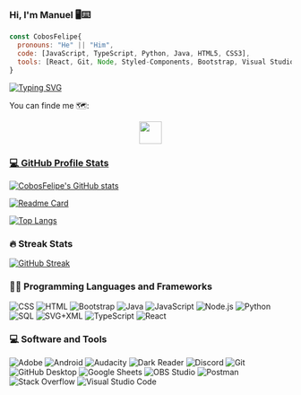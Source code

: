 ### Hi, I'm Manuel 🖥️⌨️

```js
const CobosFelipe{
  pronouns: "He" || "Him",
  code: [JavaScript, TypeScript, Python, Java, HTML5, CSS3],
  tools: [React, Git, Node, Styled-Components, Bootstrap, Visual Studio Code],
}
```

[![Typing SVG](https://readme-typing-svg.demolab.com?font=Fira+Code&pause=1000&color=4A8ED5&center=true&random=false&width=435&lines=Full+Stack+Web+Developer;Always+learning+new+things;%2B2+Years+coding+experience)](https://git.io/typing-svg)

You can finde me 🗺️:
<p align="center">
<a href="https://www.linkedin.com/in/manuel-cobos-developer"><img src="https://img.shields.io/badge/linkedin-%230077B5.svg?style=for-the-badge&logo=linkedin&logoColor=white" height="40" />
</p>

<h3>💻 GitHub Profile Stats</h3>
  
[![CobosFelipe's GitHub stats](https://github-readme-stats.vercel.app/api?username=cobosfelipe&hide=stars,issues&show=prs_merged_percentage&show_icons=true&theme=github_dark)](https://github.com/cobosfelipe/github-readme-stats)

[![Readme Card](https://github-readme-stats.vercel.app/api/pin/?username=cobosfelipe&repo=Yum-Yum-Website&theme=github_dark)](https://github.com/cobosfelipe/github-readme-stats)

[![Top Langs](https://github-readme-stats.vercel.app/api/top-langs/?username=cobosfelipe&layout=compact&theme=github_dark)](https://github.com/cobosfelipe/github-readme-stats)

<h3>🔥 Streak Stats</h3>

[![GitHub Streak](https://streak-stats.demolab.com/?user=cobosfelipe&theme=github-dark-blue)](https://git.io/streak-stats)

<h3>👨‍💻 Programming Languages and Frameworks</h3>

<p>
    <img alt="CSS" src="https://img.shields.io/badge/CSS-1572B6.svg?logo=css3&logoColor=white">
    <img alt="HTML" src="https://img.shields.io/badge/HTML-E34F26.svg?logo=html5&logoColor=white">
    <img alt="Bootstrap" src="https://img.shields.io/badge/Bootstrap-7952B3.svg?logo=bootstrap&logoColor=white">
    <img alt="Java" src="https://custom-icon-badges.demolab.com/badge/Java-007396.svg?logo=java&logoColor=white">
    <img alt="JavaScript" src="https://img.shields.io/badge/JavaScript-F7DF1E.svg?logo=javascript&logoColor=white">
    <img alt="Node.js" src="https://img.shields.io/badge/Node.js-43853D.svg?logo=node.js&logoColor=white">
    <img alt="Python" src="https://img.shields.io/badge/Python-14354C.svg?logo=python&logoColor=white">
    <img alt="SQL" src="https://custom-icon-badges.demolab.com/badge/SQL-025E8C.svg?logo=database&logoColor=white">
    <img alt="SVG+XML" src="https://img.shields.io/badge/SVG%2BXML-e0982c.svg?logo=svg&logoColor=white">
    <img alt="TypeScript" src="https://img.shields.io/badge/TypeScript-007ACC.svg?logo=typescript&logoColor=white">
    <img alt="React" src="https://img.shields.io/badge/React-20232a.svg?logo=react&logoColor=%2361DAFB">
</p>

<h3>💻 Software and Tools</h3>

<p>
    <img alt="Adobe" src="https://img.shields.io/badge/Adobe-FF0000.svg?logo=adobe&logoColor=white">
    <img alt="Android" src="https://img.shields.io/badge/Android-3DDC84?logo=android&logoColor=white">
    <img alt="Audacity" src="https://img.shields.io/badge/-Audacity-0000CC?logo=audacity&logoColor=white">
    <img alt="Dark Reader" src="https://img.shields.io/badge/-Dark%20Reader-141E24?logo=dark-reader&logoColor=white">
    <img alt="Discord" src="https://img.shields.io/badge/-Discord-5865F2.svg?logo=discord&logoColor=white">
    <img alt="Git" src="https://img.shields.io/badge/Git-F05033.svg?logo=git&logoColor=white">
    <img alt="GitHub Desktop" src="https://img.shields.io/badge/GitHub%20Desktop-8034A9.svg?logo=github&logoColor=white">
    <img alt="Google Sheets" src="https://img.shields.io/badge/Sheets-34A853.svg?logo=google%20sheets&logoColor=white">
    <img alt="OBS Studio" src="https://img.shields.io/badge/-OBS-302E31?logo=obs-studio&logoColor=white">
    <img alt="Postman" src="https://img.shields.io/badge/Postman-FF6C37?logo=postman&logoColor=white">
    <img alt="Stack Overflow" src="https://img.shields.io/badge/-Stack%20Overflow-FE7A16?logo=stack-overflow&logoColor=white">
    <img alt="Visual Studio Code" src="https://img.shields.io/badge/Visual%20Studio%20Code-0078d7.svg?logo=visual-studio-code&logoColor=white">
</p>

<!--
**CobosFelipe/CobosFelipe** is a ✨ _special_ ✨ repository because its `README.md` (this file) appears on your GitHub profile.

Here are some ideas to get you started:

- 🔭 I’m currently working on ...
- 🌱 I’m currently learning ...
- 👯 I’m looking to collaborate on ...
- 🤔 I’m looking for help with ...
- 💬 Ask me about ...
- 📫 How to reach me: ...
- 😄 Pronouns: ...
- ⚡ Fun fact: ...
-->
